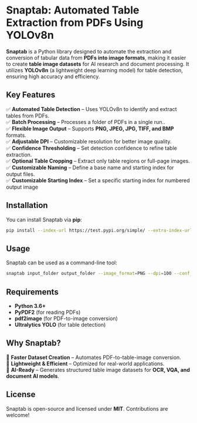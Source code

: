 # Snaptab: Automated Table Extraction from PDFs Using YOLOv8n  

**Snaptab** is a Python library designed to automate the extraction and conversion of tabular data from **PDFs into image formats**, making it easier to create **table image datasets** for AI research and document processing. It utilizes **YOLOv8n** (a lightweight deep learning model) for table detection, ensuring high accuracy and efficiency.  

## Key Features  
✅ **Automated Table Detection** – Uses YOLOv8n to identify and extract tables from PDFs.  
✅ **Batch Processing** – Processes a folder of PDFs in a single run..  
✅ **Flexible Image Output** – Supports **PNG, JPEG, JPG, TIFF, and BMP** formats.  
✅ **Adjustable DPI** – Customizable resolution for better image quality.  
✅ **Confidence Thresholding** – Set detection confidence to refine table extraction.  
✅ **Optional Table Cropping** – Extract only table regions or full-page images.  
✅ **Customizable Naming** – Define a base name and starting index for output files.  
✅ **Customizable Starting Index** – Set a specific starting index for numbered output image  

## Installation  
You can install Snaptab via **pip**:  
```bash
pip install --index-url https://test.pypi.org/simple/ --extra-index-url https://pypi.org/simple/ snaptab
```

## Usage  
Snaptab can be used as a command-line tool:  
```bash
snaptab input_folder output_folder --image_format=PNG --dpi=100 --conf_threshold=0.5 --crop_images=True --basename="Example" --start_index=1
```

## Requirements  
- **Python 3.6+**  
- **PyPDF2** (for reading PDFs)  
- **pdf2image** (for PDF-to-image conversion)  
- **Ultralytics YOLO** (for table detection)  

## Why Snaptab?  
📌 **Faster Dataset Creation** – Automates PDF-to-table-image conversion.  
📌 **Lightweight & Efficient** – Optimized for real-world applications.  
📌 **AI-Ready** – Generates structured table image datasets for **OCR, VQA, and document AI models**.  

## License  
Snaptab is open-source and licensed under **MIT**. Contributions are welcome!  
